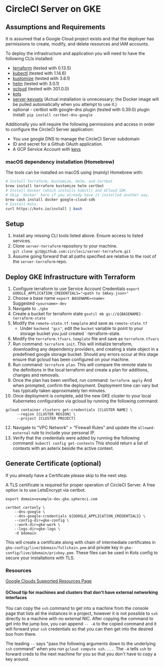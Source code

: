 # CircleCI Server on GKE

## Assumptions and Requirements

It is assumed that a Google Cloud project exists and that the deployer
has permissions to create, modify, and delete resources and IAM accounts. 

To deploy the infrastructure and application you will need to have the
following CLIs installed:

* [terraform] (tested with 0.13.5)
* [kubectl] (tested with 1.14.6)
* [kustomize] (tested with 3.6.1)
* [helm] (tested with 3.0.1)
* [gcloud] (tested with 301.0.0)
* [kots]
* [server-keysets]
  (Actual installation is unnecessary; the Docker image will be pulled
  automatically when you attempt to use it.)
* optional - certbot with google-dns plugin (tested with 0.39.0)
  plugin install: `pip install certbot-dns-google`

Additionally you will require the following permissions and access in order to
configure the CircleCI Server application:

* You use google DNS to manage the CircleCI Server subdomain
* ID and secret for a Github OAuth application.
* A GCP Service Account with [keys][gcloud-service-account-keys]

### macOS dependency installation (Homebrew)

The tools can be installed on macOS using (mainly) Homebrew with:

```sh
# Install Terraform, Kustomize, Helm, and Certbot
brew install terraform kustomize helm certbot
# Install Docker (which installs kubctl) and GCloud SDK.
# Skip `docker` here if you already have it installed another way.
brew cask install docker google-cloud-sdk
# Install Kots.
curl https://kots.io/install | bash
```

## Setup

1. Install any missing CLI tools listed above. Ensure access to listed
   services.
2. Clone `server-terraform` repository to your machine.  
	`git clone git@github.com:circleci/server-terraform.git`
3. Assume going forward that all paths specified are relative to the root of
   the `server-terraform` repo.

## Deploy GKE Infrastructure with Terraform

1. Configure terraform to use Service Account Credentials
    `export GOOGLE_APPLICATION_CREDENTIALS="<path to SAkey.json>"`
2. Choose a base name 
    `export BASENAME=<name>`  
    Suggested `<yourname>-dev`
3. Navigate to `./gke`
4. Create a bucket for terraform state `gsutil mb
   gs://${BASENAME}-terraform-state`
6. Modify the `remote-state.tf.template` and save as `remote-state.tf`
    * Under `backend "gcs"`, edit the `bucket` variable to point to your
      storage bucket you just created `<base-name>-terraform-state.
7. Modify the `terraform.tfvars.template` file and save as `terraform.tfvars`
8. Run command: `terraform init`. This will initialize terraform, downloading
   any dependency providers, and creating a state object in a predefined google
storage bucket. Should any errors occur at this stage ensure that gcloud has
been configured on your machine.
9. Run command: `terraform plan`. This will compare the remote state to the
   definitions in the local terraform and create a plan for additions, changes
and removals.
10. Once the plan has been verified, run command: `terraform apply` And when
    prompted, confirm the deployment. Deployment time can vary but has
typically taken approximately ten minutes.
11. Once deployment is complete, add the new GKE cluster to your local
    Kubernetes configuration via gcloud by running the following command:
```
gcloud container clusters get-credentials [CLUSTER NAME] \
     --region [CLUSTER REGION] \
     --project [CLUSTER PROJECT]
```
12. Navigate to "VPC Network" > "Firewall Rules" and update the
    `allowed-external` rule to include your personal IP.
13. Verify that the credentials were added by running the following command:
    `kubectl config get-contexts` This should return a list of contexts with an
asterix beside the active context.

## Generate Certificate (optional)

If you already have a Certificate please skip to the next step.

A TLS certificate is required for proper operation of CircleCI Server.  A
free option is to use LetsEncrypt via certbot.

```shell
export domain=example-dev.gke.sphereci.com

certbot certonly \
    --dns-google \
    --dns-google-credentials ${GOOGLE_APPLICATION_CREDENTIALS} \
    --config-dir=gke-config \
    --work-dir=gke-work \
    --logs-dir=gke-logs \ 
    -d $domain
```

This will create a certificate along with chain of intermediate
certificates in `gke-config/live/$domain/fullchain.pem` and private
key in `gke-config/live/$domain/privkey.pem`. These files can be used in
Kots config to secure your installations with TLS.

### Resources

[Google Clouds Supported Resources Page]

#### GCloud tip for machines and clusters that don't have external networking interfaces

You can copy the `ssh` command to get into a machine from the console page that
lists all the instances in a project, however it is not possible to `ssh`
directly to a machine with no external NIC. After copying the command to get
into the jump box, you can append `-- -A` to the copied command and it will
forward your `ssh` credentials so that you can then get into the desired box
from there.

The leading `--` says "pass the following arguments down to the underlying
`ssh` command" when you run `gcloud compute ssh....`. The `-A` tells `ssh` to
forward creds to the next machine for you so that you don't have to copy a key
around.

<!-- Links -->
[terraform]: https://releases.hashicorp.com/terraform/0.13.5/
[kubectl]: https://storage.googleapis.com/kubernetes-release/release/v1.14.6/bin/darwin/amd64/kubectl
[kustomize]: https://github.com/kubernetes-sigs/kustomize/releases/tag/kustomize%2Fv3.6.1
[helm]: https://get.helm.sh/helm-v3.0.1-linux-amd64.tar.gz
[awscli]: https://aws.amazon.com/cli/
[kots]: https://kots.io/kots-cli/getting-started/
[server-keysets]: https://github.com/CircleCI-Public/server-keysets-cli#using-the-docker-container
[gcloud]: https://cloud.google.com/sdk/install
[gcloud-service-account-keys]: https://cloud.google.com/docs/authentication/production#creating_a_service_account
[Google Clouds Supported Resources Page]: https://cloud.google.com/deployment-manager/docs/configuration/supported-resource-types
